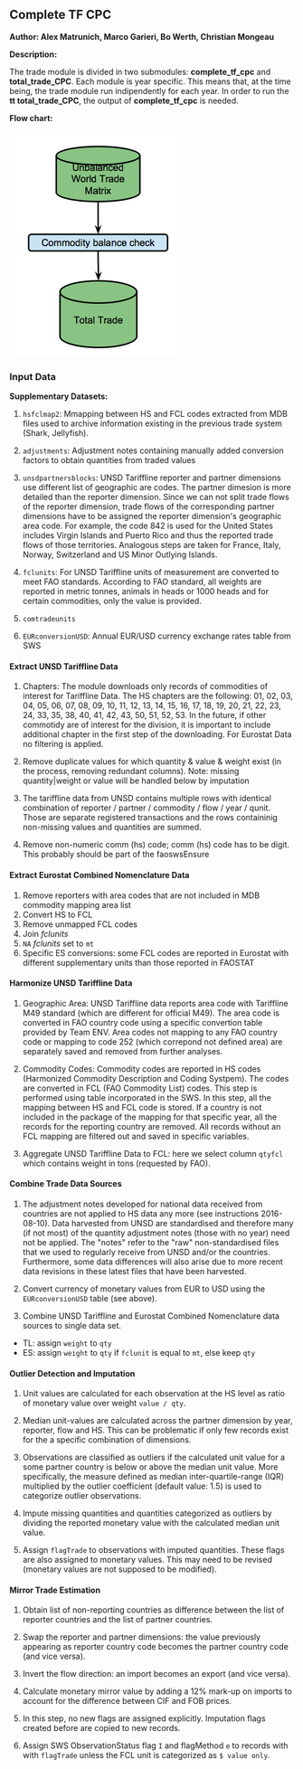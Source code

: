 ## Complete TF CPC

**Author: Alex Matrunich, Marco Garieri, Bo Werth, Christian Mongeau**

**Description:**

The trade module is divided in two submodules: **complete\_tf\_cpc** and
**total\_trade\_CPC**. Each module is year specific. This means that, at the
time being, the trade module run indipendently for each year. In order to
run the **tt total\_trade\_CPC**, the output of **complete\_tf\_cpc** is
needed.

**Flow chart:**

![Aggregate complete_tf to total_trade](assets/diagram/trade_3.png?raw=true "livestock Flow")






### Input Data

**Supplementary Datasets:**

1. `hsfclmap2`: Mmapping between HS and FCL codes extracted from MDB files
used to archive information existing in the previous trade system (Shark,
Jellyfish).

2. `adjustments`: Adjustment notes containing manually added conversion
factors to obtain quantities from traded values

3. `unsdpartnersblocks`: UNSD Tariffline reporter and partner dimensions use
different list of geographic are codes. The partner dimesion is more
detailed than the reporter dimension. Since we can not split trade flows of
the reporter dimension, trade flows of the corresponding partner dimensions
have to be assigned the reporter dimension's geographic area code. For
example, the code 842 is used for the United States includes Virgin Islands
and Puerto Rico and thus the reported trade flows of those territories.
Analogous steps are taken for France, Italy, Norway, Switzerland and US
Minor Outlying Islands.

4. `fclunits`: For UNSD Tariffline units of measurement are converted to
meet FAO standards. According to FAO standard, all weights are reported in
metric tonnes, animals in heads or 1000 heads and for certain commodities,
only the value is provided.

5. `comtradeunits`

5. `EURconversionUSD`: Annual EUR/USD currency exchange rates table from SWS




#### Extract UNSD Tariffline Data

1. Chapters: The module downloads only records of commodities of interest for Tariffline
Data. The HS chapters are the following: 01, 02, 03, 04, 05, 06, 07, 08, 09,
10, 11, 12, 13, 14, 15, 16, 17, 18, 19, 20, 21, 22, 23, 24, 33, 35, 38, 40,
41, 42, 43, 50, 51, 52, 53. In the future, if other commotidy are of
interest for the division, it is important to include additional chapter in
the first step of the downloading. For Eurostat Data no filtering is
applied.



2. Remove duplicate values for which quantity & value & weight exist
(in the process, removing redundant columns). Note: missing quantity|weight
or value will be handled below by imputation



3. The tariffline data from UNSD contains multiple rows with identical
combination of reporter / partner / commodity / flow / year / qunit. Those
are separate registered transactions and the rows containinig non-missing
values and quantities are summed.



4. Remove non-numeric comm (hs) code; comm (hs) code has to be digit.
This probably should be part of the faoswsEnsure



#### Extract Eurostat Combined Nomenclature Data

1. Remove reporters with area codes that are not included in MDB commodity
mapping area list
2. Convert HS to FCL
3. Remove unmapped FCL codes
4. Join *fclunits*
5. `NA` *fclunits* set to `mt`
6. Specific ES conversions: some FCL codes are reported in Eurostat
with different supplementary units than those reported in FAOSTAT





#### Harmonize UNSD Tariffline Data

1. Geographic Area: UNSD Tariffline data reports area code with Tariffline M49 standard
(which are different for official M49). The area code is converted in FAO
country code using a specific convertion table provided by Team ENV. Area
codes not mapping to any FAO country code or mapping to code 252 (which
correpond not defined area) are separately saved and removed from further
analyses.

2. Commodity Codes: Commodity codes are reported in HS
codes (Harmonized Commodity Description and Coding Systpem). The codes
are converted in FCL (FAO Commodity List) codes. This step is performed
using table incorporated in the SWS. In this step, all the mapping between
HS and FCL code is stored. If a country is not included in the package of
the mapping for that specific year, all the records for the reporting
country are removed. All records without an FCL mapping are filtered out and
saved in specific variables.








3. Aggregate UNSD Tariffline Data to FCL: here we select column `qtyfcl`
which contains weight in tons (requested by FAO).



#### Combine Trade Data Sources

1. The adjustment notes developed for national data received from countries
are not applied to HS data any more (see instructions 2016-08-10). Data
harvested from UNSD are standardised and therefore many (if not most) of the
quantity adjustment notes (those with no year) need not be applied. The
"notes" refer to the "raw" non-standardised files that we used to regularly
receive from UNSD and/or the countries. Furthermore, some data differences
will also arise due to more recent data revisions in these latest files that
have been harvested.



2. Convert currency of monetary values from EUR to USD using the
`EURconversionUSD` table (see above).



3. Combine UNSD Tariffline and Eurostat Combined Nomenclature data sources
 to single data set.
 - TL: assign `weight` to `qty`
 - ES: assign `weight` to `qty` if `fclunit` is equal to `mt`, else keep `qty`



#### Outlier Detection and Imputation
1. Unit values are calculated for each observation at the HS level as ratio
of monetary value over weight `value / qty`.

2. Median unit-values are calculated across the partner dimension by year,
reporter, flow and HS. This can be problematic if only few records exist for
the a specific combination of dimensions.



3. Observations are classified as outliers if the calculated unit value for
a some partner country is below or above the median unit value. More
specifically, the measure defined as median inter-quartile-range (IQR)
multiplied by the outlier coefficient (default value: 1.5) is used to
categorize outlier observations.



4. Impute missing quantities and quantities categorized as outliers by
dividing the reported monetary value with the calculated median unit value.

5. Assign `flagTrade` to observations with imputed quantities. These flags
are also assigned to monetary values. This may need to be revised (monetary
values are not supposed to be modified).



#### Mirror Trade Estimation
1. Obtain list of non-reporting countries as difference between the list of
reporter countries and the list of partner countries.

2. Swap the reporter and partner dimensions: the value previously appearing
as reporter country code becomes the partner country code (and vice versa).

3. Invert the flow direction: an import becomes an export (and vice versa).

4. Calculate monetary mirror value by adding a 12% mark-up on imports to
account for the difference between CIF and FOB prices.

5. In this step, no new flags are assigned explicitly. Imputation flags
created before are copied to new records.



6. Assign SWS ObservationStatus flag `I` and flagMethod `e` to records with
with `flagTrade` unless the FCL unit is categorized as `$ value only`.



